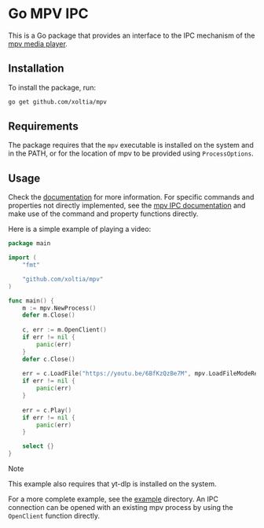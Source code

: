 # Go MPV IPC
This is a Go package that provides an interface to the IPC mechanism
of the [mpv media player](https://mpv.io/).

## Installation
To install the package, run:
```sh
go get github.com/xoltia/mpv
```

## Requirements
The package requires that the `mpv` executable is installed on the system and in the PATH, or
for the location of mpv to be provided using `ProcessOptions`.

## Usage
Check the [documentation](https://pkg.go.dev/github.com/xoltia/mpv) for more information. For specific commands and properties not directly implemented, see the
[mpv IPC documentation](https://mpv.io/manual/master/#json-ipc) and
make use of the command and property functions directly.

Here is a simple example of playing a video:
```go
package main

import (
    "fmt"

    "github.com/xoltia/mpv"
)

func main() {
    m := mpv.NewProcess()
    defer m.Close()
	
    c, err := m.OpenClient()
    if err != nil {
        panic(err)
    }
    defer c.Close()
	
    err = c.LoadFile("https://youtu.be/6BfKzQzBe7M", mpv.LoadFileModeReplace)
    if err != nil {
        panic(err)
    }
	
    err = c.Play()
    if err != nil {
        panic(err)
    }

    select {}
}
```
> [!NOTE]
> This example also requires that yt-dlp is installed on the system.

For a more complete example, see the [example](example) directory.
An IPC connection can be opened with an existing mpv process by
using the `OpenClient` function directly.
